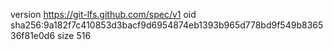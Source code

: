 version https://git-lfs.github.com/spec/v1
oid sha256:9a182f7c410853d3bacf9d6954874eb1393b965d778bd9f549b836536f81e0d6
size 516
